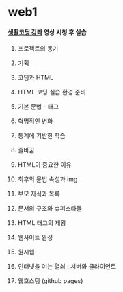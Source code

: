 # web1

#### [생활코딩 강좌](https://www.youtube.com/watch?v=tZooW6PritE&list=PLuHgQVnccGMDZP7FJ_ZsUrdCGH68ppvPb) 영상 시청 후 실습

1. 프로젝트의 동기

2. 기획

3. 코딩과 HTML

4. HTML 코딩 실습 환경 준비

5. 기본 문법 - 태그

6. 혁명적인 변화

7. 통계에 기반한 학습

8. 줄바꿈

9. HTML이 중요한 이유

10. 최후의 문법 속성과 img

11. 부모 자식과 목록

12. 문서의 구조와 슈퍼스타들

13. HTML 태그의 제왕

14. 웹사이트 완성

15. 원시웹

16. 인터넷을 여는 열쇠 : 서버와 클라이언트

17. 웹호스팅 (github pages)
